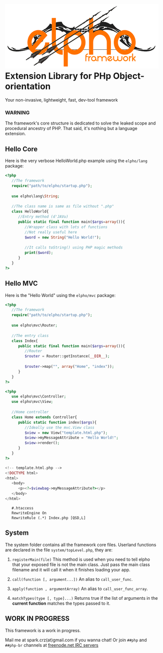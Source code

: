![alt text][logo]
Extension Library for PHp Object-orientation
============================================

Your non-invasive, lightweight, fast, dev-tool framework

### WARNING
The framework's core structure is dedicated to solve the leaked scope and procedural ancestry of PHP.
That said, it's nothing but a language extension.

## Hello Core

Here is the very verbose HelloWorld.php example using the `elpho/lang` package:

```php
<?php
   //The framework
   require("path/to/elpho/startup.php");

   use elpho\lang\String;

   //The class name is same as file without ".php"
   class HelloWorld{
      //Entry method (d'JAVu)
      public static final function main($args=array()){
         //Wrapper class with lots of functions
         //Not really useful here
         $word = new String("Hello World!");

         //It calls toString() using PHP magic methods
         print($word);
      }
   }
?>
```

## Hello MVC

Here is the "Hello World" using the `elpho/mvc` package:

```php
<?php
   //The framework
   require("path/to/elpho/startup.php");

   use elpho\mvc\Router;

   //The entry class
   class Index{
      public static final function main($args=array()){
         //Router
         $router = Router::getInstance(__DIR__);

         $router->map("", array("Home", "index"));
      }
   }
?>
```

```php
<?php
   use elpho\mvc\Controller;
   use elpho\mvc\View;

   //Home controller
   class Home extends Controller{
      public static function index($args){
         //Ideally use the mvc.View class
         $view = new View("template.html.php");
         $view->myMessageAttribute = "Hello World!";
         $view->render();
      }
   }
?>
```

```php
<!-- template.html.php -->
<!DOCTYPE html>
<html>
   <body>
      <p><?=$viewbag->myMessageAttribute?></p>
   </body>
</html>
```

```
   #.htaccess
   RewriteEngine On
   RewriteRule (.*) Index.php [QSD,L]
```

## System
The system folder contains all the framework core files.
Userland functions are declared in the file `system/topLevel.php`, they are:

1. `registerMain(file)`
This method is used when you need to tell elpho that your exposed file is not the main class.
Just pass the main class filename and it will call it when it finishes loading your app.

2. `call(function [, argument...])`
An alias to `call_user_func`.

3. `apply(function , argumentArray)`
An alias to `call_user_func_array`.

4. `matchTypes(type [, type]...)`
Returns true if the list of arguments in the **current function** matches the types passed to it.

## WORK IN PROGRESS
This framework is a work in progress.

Mail me at spark.crz(at)gmail.com if you wanna chat!
Or join `##php` and `##php-br` channels at [freenode.net IRC servers][1]

[1]: http://freenode.net/
[logo]: https://raw.githubusercontent.com/SparK-Cruz/elpho/master/logo.png
